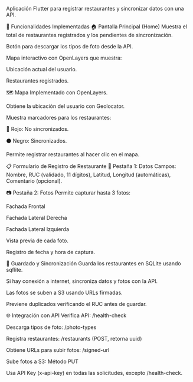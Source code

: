 Aplicación Flutter para registrar restaurantes y sincronizar datos con una API.

🚀 Funcionalidades Implementadas
🏠 Pantalla Principal (Home)
Muestra el total de restaurantes registrados y los pendientes de sincronización.

Botón para descargar los tipos de foto desde la API.

Mapa interactivo con OpenLayers que muestra:

Ubicación actual del usuario.

Restaurantes registrados.

🗺️ Mapa
Implementado con OpenLayers.

Obtiene la ubicación del usuario con Geolocator.

Muestra marcadores para los restaurantes:

🔴 Rojo: No sincronizados.

⚫ Negro: Sincronizados.

Permite registrar restaurantes al hacer clic en el mapa.

📋 Formulario de Registro de Restaurante
📝 Pestaña 1: Datos
Campos: Nombre, RUC (validado, 11 dígitos), Latitud, Longitud (automáticas), Comentario (opcional).

📷 Pestaña 2: Fotos
Permite capturar hasta 3 fotos:

Fachada Frontal

Fachada Lateral Derecha

Fachada Lateral Izquierda

Vista previa de cada foto.

Registro de fecha y hora de captura.

💾 Guardado y Sincronización
Guarda los restaurantes en SQLite usando sqflite.

Si hay conexión a internet, sincroniza datos y fotos con la API.

Las fotos se suben a S3 usando URLs firmadas.

Previene duplicados verificando el RUC antes de guardar.

🌐 Integración con API
Verifica API: /health-check

Descarga tipos de foto: /photo-types

Registra restaurantes: /restaurants (POST, retorna uuid)

Obtiene URLs para subir fotos: /signed-url

Sube fotos a S3: Método PUT

Usa API Key (x-api-key) en todas las solicitudes, excepto /health-check.